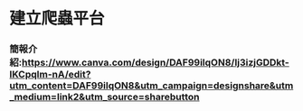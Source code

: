 # 建立爬蟲平台
### 簡報介紹:https://www.canva.com/design/DAF99ilqON8/Ij3izjGDDkt-lKCpqlm-nA/edit?utm_content=DAF99ilqON8&utm_campaign=designshare&utm_medium=link2&utm_source=sharebutton
